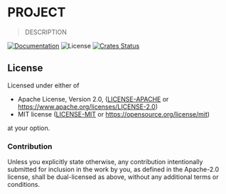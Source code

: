 # PROJECT

> DESCRIPTION

[![Documentation](https://img.shields.io/badge/docs-master-blue.svg)][Documentation]
![License](https://img.shields.io/crates/l/PROJECT.svg)
[![Crates Status](https://img.shields.io/crates/v/PROJECT.svg)][Crates.io]

## License

Licensed under either of

* Apache License, Version 2.0, ([LICENSE-APACHE](LICENSE-APACHE) or <https://www.apache.org/licenses/LICENSE-2.0>)
* MIT license ([LICENSE-MIT](LICENSE-MIT) or <https://opensource.org/license/mit>)

at your option.

### Contribution

Unless you explicitly state otherwise, any contribution intentionally
submitted for inclusion in the work by you, as defined in the Apache-2.0
license, shall be dual-licensed as above, without any additional terms or
conditions.

[Crates.io]: https://crates.io/crates/PROJECT
[Documentation]: https://docs.rs/PROJECT
